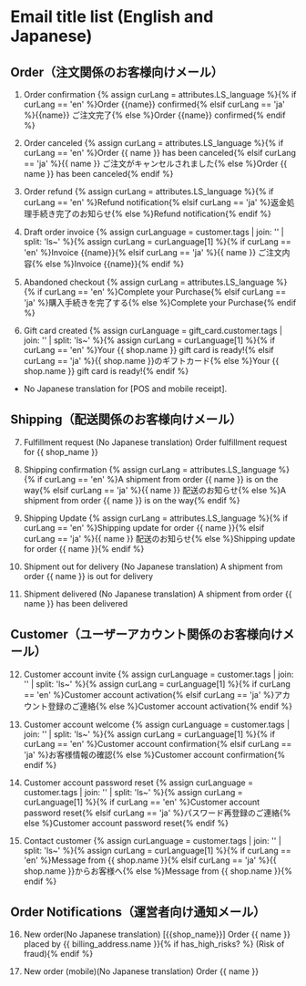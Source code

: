 # Email title list (English and Japanese)


## Order（注文関係のお客様向けメール） 

1. Order confirmation 
{% assign curLang = attributes.LS_language %}{% if curLang == 'en' %}Order {{name}} confirmed{% elsif curLang == 'ja' %}{{name}} ご注文完了{% else %}Order {{name}} confirmed{% endif %}

2. Order canceled 
{% assign curLang = attributes.LS_language %}{% if curLang == 'en' %}Order {{ name }} has been canceled{% elsif curLang == 'ja' %}{{ name }} ご注文がキャンセルされました{% else %}Order {{ name }} has been canceled{% endif %}

3. Order refund 
{% assign curLang = attributes.LS_language %}{% if curLang == 'en' %}Refund notification{% elsif curLang == 'ja' %}返金処理手続き完了のお知らせ{% else %}Refund notification{% endif %}

4. Draft order invoice 
{% assign curLanguage = customer.tags | join: '' | split: 'ls~' %}{% assign curLang = curLanguage[1] %}{% if curLang == 'en' %}Invoice {{name}}{% elsif curLang == 'ja' %}{{ name }} ご注文内容{% else %}Invoice {{name}}{% endif %}

5. Abandoned checkout 
{% assign curLang = attributes.LS_language %}{% if curLang == 'en' %}Complete your Purchase{% elsif curLang == 'ja' %}購入手続きを完了する{% else %}Complete your Purchase{% endif %}

6. Gift card created 
{% assign curLanguage = gift_card.customer.tags | join: '' | split: 'ls~' %}{% assign curLang = curLanguage[1] %}{% if curLang == 'en' %}Your {{ shop.name }} gift card is ready!{% elsif curLang == 'ja' %}{{ shop.name }}のギフトカード{% else %}Your {{ shop.name }} gift card is ready!{% endif %}

* No Japanese translation for [POS and mobile receipt]. 


## Shipping（配送関係のお客様向けメール） 

7. Fulfillment request (No Japanese translation) 
Order fulfillment request for {{ shop_name }} 

8. Shipping confirmation 
{% assign curLang = attributes.LS_language %}{% if curLang == 'en' %}A shipment from order {{ name }} is on the way{% elsif curLang == 'ja' %}{{ name }} 配送のお知らせ{% else %}A shipment from order {{ name }} is on the way{% endif %}

9. Shipping Update 
{% assign curLang = attributes.LS_language %}{% if curLang == 'en' %}Shipping update for order {{ name }}{% elsif curLang == 'ja' %}{{ name }} 配送のお知らせ{% else %}Shipping update for order {{ name }}{% endif %}

10. Shipment out for delivery (No Japanese translation)
A shipment from order {{ name }} is out for delivery 

11. Shipment delivered (No Japanese translation)
A shipment from order {{ name }} has been delivered 


## Customer（ユーザーアカウント関係のお客様向けメール） 

12. Customer account invite 
{% assign curLanguage = customer.tags | join: '' | split: 'ls~' %}{% assign curLang = curLanguage[1] %}{% if curLang == 'en' %}Customer account activation{% elsif curLang == 'ja' %}アカウント登録のご連絡{% else %}Customer account activation{% endif %}

13. Customer account welcome 
{% assign curLanguage = customer.tags | join: '' | split: 'ls~' %}{% assign curLang = curLanguage[1] %}{% if curLang == 'en' %}Customer account confirmation{% elsif curLang == 'ja' %}お客様情報の確認{% else %}Customer account confirmation{% endif %}

14. Customer account password reset 
{% assign curLanguage = customer.tags | join: '' | split: 'ls~' %}{% assign curLang = curLanguage[1] %}{% if curLang == 'en' %}Customer account password reset{% elsif curLang == 'ja' %}パスワード再登録のご連絡{% else %}Customer account password reset{% endif %}

15. Contact customer 
{% assign curLanguage = customer.tags | join: '' | split: 'ls~' %}{% assign curLang = curLanguage[1] %}{% if curLang == 'en' %}Message from {{ shop.name }}{% elsif curLang == 'ja' %}{{ shop.name }}からお客様へ{% else %}Message from {{ shop.name }}{% endif %}


## Order Notifications（運営者向け通知メール） 

16. New order(No Japanese translation)
[{{shop_name}}] Order {{ name }} placed by {{ billing_address.name }}{% if has_high_risks? %} (Risk of fraud){% endif %} 

17. New order (mobile)(No Japanese translation)
Order {{ name }} 
